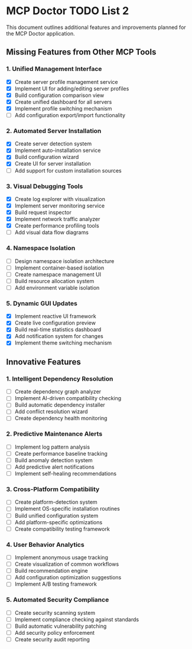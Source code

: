 # MCP Doctor TODO List 2

This document outlines additional features and improvements planned for the MCP Doctor application.

## Missing Features from Other MCP Tools

### 1. Unified Management Interface
- [x] Create server profile management service
- [x] Implement UI for adding/editing server profiles
- [x] Build configuration comparison view
- [x] Create unified dashboard for all servers
- [x] Implement profile switching mechanism
- [ ] Add configuration export/import functionality

### 2. Automated Server Installation
- [x] Create server detection system
- [x] Implement auto-installation service
- [x] Build configuration wizard
- [x] Create UI for server installation
- [ ] Add support for custom installation sources

### 3. Visual Debugging Tools
- [x] Create log explorer with visualization
- [x] Implement server monitoring service
- [x] Build request inspector
- [x] Implement network traffic analyzer
- [x] Create performance profiling tools
- [ ] Add visual data flow diagrams

### 4. Namespace Isolation
- [ ] Design namespace isolation architecture
- [ ] Implement container-based isolation
- [ ] Create namespace management UI
- [ ] Build resource allocation system
- [ ] Add environment variable isolation

### 5. Dynamic GUI Updates
- [x] Implement reactive UI framework
- [x] Create live configuration preview
- [x] Build real-time statistics dashboard
- [x] Add notification system for changes
- [x] Implement theme switching mechanism

## Innovative Features

### 1. Intelligent Dependency Resolution
- [ ] Create dependency graph analyzer
- [ ] Implement AI-driven compatibility checking
- [ ] Build automatic dependency installer
- [ ] Add conflict resolution wizard
- [ ] Create dependency health monitoring

### 2. Predictive Maintenance Alerts
- [ ] Implement log pattern analysis
- [ ] Create performance baseline tracking
- [ ] Build anomaly detection system
- [ ] Add predictive alert notifications
- [ ] Implement self-healing recommendations

### 3. Cross-Platform Compatibility
- [ ] Create platform-detection system
- [ ] Implement OS-specific installation routines
- [ ] Build unified configuration system
- [ ] Add platform-specific optimizations
- [ ] Create compatibility testing framework

### 4. User Behavior Analytics
- [ ] Implement anonymous usage tracking
- [ ] Create visualization of common workflows
- [ ] Build recommendation engine
- [ ] Add configuration optimization suggestions
- [ ] Implement A/B testing framework

### 5. Automated Security Compliance
- [ ] Create security scanning system
- [ ] Implement compliance checking against standards
- [ ] Build automatic vulnerability patching
- [ ] Add security policy enforcement
- [ ] Create security audit reporting
